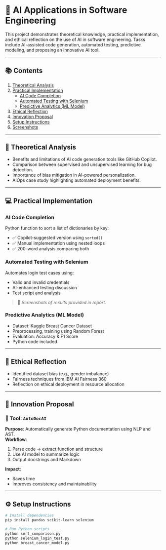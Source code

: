 # 🤖 AI Applications in Software Engineering

This project demonstrates theoretical knowledge, practical implementation, and ethical reflection on the use of AI in software engineering. Tasks include AI-assisted code generation, automated testing, predictive modeling, and proposing an innovative AI tool.

---

## 📚 Contents

1. [Theoretical Analysis](#theoretical-analysis)
2. [Practical Implementation](#practical-implementation)
   - [AI Code Completion](#ai-code-completion)
   - [Automated Testing with Selenium](#automated-testing-with-selenium)
   - [Predictive Analytics (ML Model)](#predictive-analytics-ml-model)
3. [Ethical Reflection](#ethical-reflection)
4. [Innovation Proposal](#innovation-proposal)
5. [Setup Instructions](#setup-instructions)
6. [Screenshots](#screenshots)

---

## 🧠 Theoretical Analysis

- Benefits and limitations of AI code generation tools like GitHub Copilot.
- Comparison between supervised and unsupervised learning for bug detection.
- Importance of bias mitigation in AI-powered personalization.
- AIOps case study highlighting automated deployment benefits.

---

## 💻 Practical Implementation

### AI Code Completion

Python function to sort a list of dictionaries by key:
- ✅ Copilot-suggested version using `sorted()`
- ✅ Manual implementation using nested loops
- ✅ 200-word analysis comparing both

### Automated Testing with Selenium

Automates login test cases using:
- Valid and invalid credentials
- AI-enhanced testing discussion
- Test script and analysis

> 📎 *Screenshots of results provided in report.*

### Predictive Analytics (ML Model)

- Dataset: Kaggle Breast Cancer Dataset
- Preprocessing, training using Random Forest
- Evaluation: Accuracy & F1 Score
- Python code included

---

## 🤖 Ethical Reflection

- Identified dataset bias (e.g., gender imbalance)
- Fairness techniques from IBM AI Fairness 360
- Reflection on ethical deployment in resource allocation

---

## 🧪 Innovation Proposal

### 🔧 Tool: `AutoDocAI`

**Purpose**: Automatically generate Python documentation using NLP and AST.  
**Workflow**:
1. Parse code → extract function and structure
2. Use AI model to summarize logic
3. Output docstrings and Markdown

**Impact**:
- Saves time
- Improves consistency and maintainability

---

## ⚙️ Setup Instructions

```bash
# Install dependencies
pip install pandas scikit-learn selenium

# Run Python scripts
python sort_comparison.py
python selenium_login_test.py
python breast_cancer_model.py
